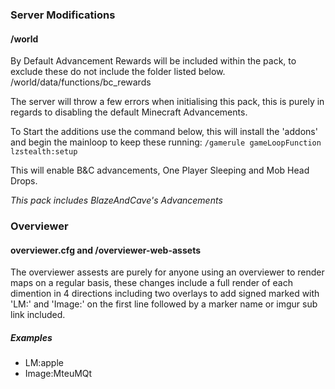 ### Server Modifications
#### /world

By Default Advancement Rewards will be included within the pack, to exclude these do not include the folder listed below.
/world/data/functions/bc_rewards

The server will throw a few errors when initialising this pack, this is purely in regards to disabling the default Minecraft Advancements.

To Start the additions use the command below, this will install the 'addons' and begin the mainloop to keep these running:
`/gamerule gameLoopFunction lzstealth:setup`

This will enable B&C advancements, One Player Sleeping and Mob Head Drops.

_This pack includes BlazeAndCave's Advancements_

### Overviewer
#### overviewer.cfg and /overviewer-web-assets

The overviewer assests are purely for anyone using an overviewer to render maps on a regular basis, these changes include a full render of each dimention in 4 directions including two overlays to add signed marked with 'LM:' and 'Image:' on the first line followed by a marker name or imgur sub link included.

##### Examples
* LM:apple
* Image:MteuMQt
